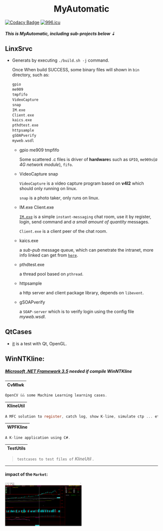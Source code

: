<h1 align = "center">MyAutomatic</h1>

[![Codacy Badge](https://app.codacy.com/project/badge/Grade/af21f03e75a14429a74a0ec437d41993)](https://www.codacy.com/gh/tsymiar/MyAutomatic/dashboard?utm_source=github.com&amp;utm_medium=referral&amp;utm_content=tsymiar/MyAutomatic&amp;utm_campaign=Badge_Grade) [![996.icu](https://img.shields.io/badge/link-996.icu-red.svg)](https://996.icu)

##### This is MyAutomatic, including sub-projects below ⇣

LinxSrvc
-------
* Generats by executing `./build.sh -j` command.

    Once When build SUCCESS, some binary files will shown in `bin` directory, such as:
    ```c
    gpio
    me909
    tmpfifo
    VideoCapture
    snap
    IM.exe
    Client.exe
    kaics.exe
    pthdtest.exe
    httpsample
    gSOAPverify
    myweb.wsdl
     ```
    * gpio me909 tmpfifo

      Some scattered .c files is driver of **hardware**s such as `GPIO`, `me909s`(*a 4G network module*), `fifo`.

    * VideoCapture snap
       
      `VideoCapture` is a video capture program based on **v4l2** which should only running on linux.

      `snap` is a photo take*r*, only runs on linux.

  * IM.exe Client.exe

      [`IM.exe`](https://raw.githubusercontent.com/tsymiar/MyAutomatic/auto-dev/LinxSrvc/IM/IM.cc) is a simple `instant-messaging` chat room, use it by register, login, send command and *a small amount of quantity* messages.

      `Client.exe` is a client peer of the chat room.

  * kaics.exe

      a *sub-pub* message queue, which can penetrate the intranet, more info linked can get from [`here`](https://github.com/tsymiar/MyAutomatic/blob/auto-dev/LinxSrvc/IM/readme.md).

  * pthdtest.exe

      a thread pool based on `pthread`.

  * httpsample

      a http server and client package library, depends on `libevent`.

  * gSOAPverify

      a `SOAP-server` which is to verify login using the config file *myweb.wsdl*.

QtCases
-------

* [it](https://github.com/tsymiar/MyAutomatic/tree/auto-dev/QtCases) is a test with Qt, OpenGL.
  
## WinNTKline:
> 
#####  [Microsoft .NET Framework 3.5](https://www.microsoft.com/en-US/download/details.aspx?id=25150) needed if compile WinNTKline

| CvMlwk |
|:----:|
```c
OpenCV && some Machine Learning learning cases.
``` 
| KlineUtil |
|:-------:|
```c
A MFC solution to register, catch log, show K-line, simulate ctp ... etc.
```
| WPFKline |
|:--------:|
```c
A K-line application using C#.
```
| TestUtils |
|:--------:|
>`testcases to test files of` _KlineUtil_ .

-------

#### impact of the `Market`:

<img src="WinNTKline/impact.png" title="impact" height="50%" width="50%">

